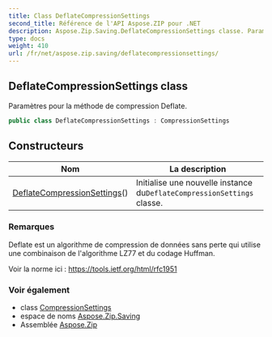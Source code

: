 ```yaml
---
title: Class DeflateCompressionSettings
second_title: Référence de l'API Aspose.ZIP pour .NET
description: Aspose.Zip.Saving.DeflateCompressionSettings classe. Paramètres pour la méthode de compression Deflate.
type: docs
weight: 410
url: /fr/net/aspose.zip.saving/deflatecompressionsettings/
---
```

## DeflateCompressionSettings class

Paramètres pour la méthode de compression Deflate.

```csharp
public class DeflateCompressionSettings : CompressionSettings
```

## Constructeurs

| Nom | La description |
| --- | --- |
| [DeflateCompressionSettings](deflatecompressionsettings/)() | Initialise une nouvelle instance du`DeflateCompressionSettings` classe. |

### Remarques

Deflate est un algorithme de compression de données sans perte qui utilise une combinaison de l'algorithme LZ77 et du codage Huffman.

Voir la norme ici : https://tools.ietf.org/html/rfc1951

### Voir également

* class [CompressionSettings](../compressionsettings/)
* espace de noms [Aspose.Zip.Saving](../../aspose.zip.saving/)
* Assemblée [Aspose.Zip](../../)


